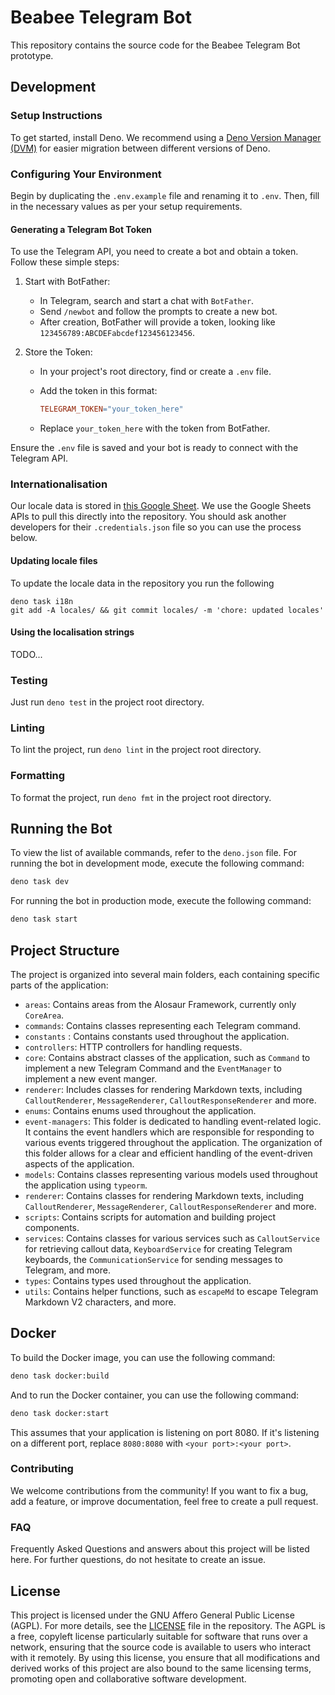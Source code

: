 # Beabee Telegram Bot

This repository contains the source code for the Beabee Telegram Bot prototype.

## Development

### Setup Instructions

To get started, install Deno. We recommend using a
[Deno Version Manager (DVM)](https://github.com/justjavac/dvm) for easier
migration between different versions of Deno.

### Configuring Your Environment

Begin by duplicating the `.env.example` file and renaming it to `.env`. Then,
fill in the necessary values as per your setup requirements.

#### Generating a Telegram Bot Token

To use the Telegram API, you need to create a bot and obtain a token. Follow
these simple steps:

1. Start with BotFather:
   - In Telegram, search and start a chat with `BotFather`.
   - Send `/newbot` and follow the prompts to create a new bot.
   - After creation, BotFather will provide a token, looking like
     `123456789:ABCDEFabcdef123456123456`.

2. Store the Token:
   - In your project's root directory, find or create a `.env` file.
   - Add the token in this format:

     ```makefile
     TELEGRAM_TOKEN="your_token_here"
     ```

   - Replace `your_token_here` with the token from BotFather.

Ensure the `.env` file is saved and your bot is ready to connect with the
Telegram API.

### Internationalisation

Our locale data is stored in
[this Google Sheet](https://docs.google.com/spreadsheets/d/1l35DW5OMi-xM8HXek5Q1jOxsXScINqqpEvPWDlpBPX8/edit#gid=0.).
We use the Google Sheets APIs to pull this directly into the repository. You
should ask another developers for their `.credentials.json` file so you can use
the process below.

#### Updating locale files

To update the locale data in the repository you run the following

```
deno task i18n
git add -A locales/ && git commit locales/ -m 'chore: updated locales'
```

#### Using the localisation strings

TODO...

### Testing

Just run `deno test` in the project root directory.

### Linting

To lint the project, run `deno lint` in the project root directory.

### Formatting

To format the project, run `deno fmt` in the project root directory.

## Running the Bot

To view the list of available commands, refer to the `deno.json` file. For
running the bot in development mode, execute the following command:

```bash
deno task dev
```

For running the bot in production mode, execute the following command:

```bash
deno task start
```

## Project Structure

The project is organized into several main folders, each containing specific
parts of the application:

- `areas`: Contains areas from the Alosaur Framework, currently only `CoreArea`.
- `commands`: Contains classes representing each Telegram command.
- `constants` : Contains constants used throughout the application.
- `controllers`: HTTP controllers for handling requests.
- `core`: Contains abstract classes of the application, such as `Command` to
  implement a new Telegram Command and the `EventManager` to implement a new
  event manger.
- `renderer`: Includes classes for rendering Markdown texts, including
  `CalloutRenderer`, `MessageRenderer`, `CalloutResponseRenderer` and more.
- `enums`: Contains enums used throughout the application.
- `event-managers`: This folder is dedicated to handling event-related logic. It
  contains the event handlers which are responsible for responding to various
  events triggered throughout the application. The organization of this folder
  allows for a clear and efficient handling of the event-driven aspects of the
  application.
- `models`: Contains classes representing various models used throughout the
  application using `typeorm`.
- `renderer`: Contains classes for rendering Markdown texts, including
  `CalloutRenderer`, `MessageRenderer`, `CalloutResponseRenderer` and more.
- `scripts`: Contains scripts for automation and building project components.
- `services`: Contains classes for various services such as `CalloutService` for
  retrieving callout data, `KeyboardService` for creating Telegram keyboards,
  the `CommunicationService` for sending messages to Telegram, and more.
- `types`: Contains types used throughout the application.
- `utils`: Contains helper functions, such as `escapeMd` to escape Telegram
  Markdown V2 characters, and more.

## Docker

To build the Docker image, you can use the following command:

```bash
deno task docker:build
```

And to run the Docker container, you can use the following command:

```bash
deno task docker:start
```

This assumes that your application is listening on port 8080. If it's listening
on a different port, replace `8080:8080` with `<your port>:<your port>`.

### Contributing

We welcome contributions from the community! If you want to fix a bug, add a
feature, or improve documentation, feel free to create a pull request.

### FAQ

Frequently Asked Questions and answers about this project will be listed here.
For further questions, do not hesitate to create an issue.

## License

This project is licensed under the GNU Affero General Public License (AGPL). For
more details, see the [LICENSE](LICENSE) file in the repository. The AGPL is a
free, copyleft license particularly suitable for software that runs over a
network, ensuring that the source code is available to users who interact with
it remotely. By using this license, you ensure that all modifications and
derived works of this project are also bound to the same licensing terms,
promoting open and collaborative software development.
